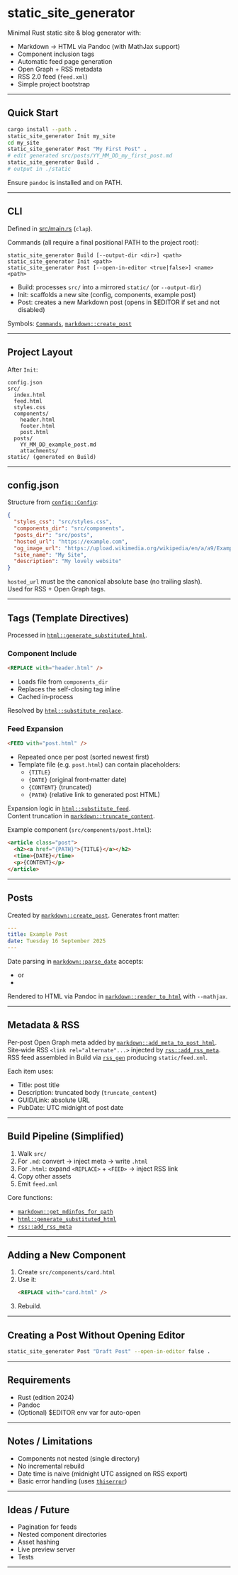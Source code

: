 # static_site_generator

Minimal Rust static site & blog generator with:

- Markdown -> HTML via Pandoc (with MathJax support)
- Component inclusion tags
- Automatic feed page generation
- Open Graph + RSS metadata
- RSS 2.0 feed (`feed.xml`)
- Simple project bootstrap

---

## Quick Start

```bash
cargo install --path .
static_site_generator Init my_site
cd my_site
static_site_generator Post "My First Post" .
# edit generated src/posts/YY_MM_DD_my_first_post.md
static_site_generator Build .
# output in ./static
```

Ensure `pandoc` is installed and on PATH.

---

## CLI

Defined in [src/main.rs](src/main.rs) (`clap`).

Commands (all require a final positional PATH to the project root):

```
static_site_generator Build [--output-dir <dir>] <path>
static_site_generator Init <path>
static_site_generator Post [--open-in-editor <true|false>] <name> <path>
```

- Build: processes `src/` into a mirrored `static/` (or `--output-dir`)
- Init: scaffolds a new site (config, components, example post)
- Post: creates a new Markdown post (opens in $EDITOR if set and not disabled)

Symbols: [`Commands`](src/main.rs), [`markdown::create_post`](src/markdown.rs)

---

## Project Layout

After `Init`:

```
config.json
src/
  index.html
  feed.html
  styles.css
  components/
    header.html
    footer.html
    post.html
  posts/
    YY_MM_DD_example_post.md
    attachments/
static/ (generated on Build)
```

---

## config.json

Structure from [`config::Config`](src/config.rs):

```json
{
  "styles_css": "src/styles.css",
  "components_dir": "src/components",
  "posts_dir": "src/posts",
  "hosted_url": "https://example.com",
  "og_image_url": "https://upload.wikimedia.org/wikipedia/en/a/a9/Example.jpg",
  "site_name": "My Site",
  "description": "My lovely website"
}
```

`hosted_url` must be the canonical absolute base (no trailing slash).  
Used for RSS + Open Graph tags.

---

## Tags (Template Directives)

Processed in [`html::generate_substituted_html`](src/html.rs).

### Component Include

```html
<REPLACE with="header.html" />
```

- Loads file from `components_dir`
- Replaces the self-closing tag inline
- Cached in‑process

Resolved by [`html::substitute_replace`](src/html.rs).

### Feed Expansion

```html
<FEED with="post.html" />
```

- Repeated once per post (sorted newest first)
- Template file (e.g. `post.html`) can contain placeholders:
  - `{TITLE}`
  - `{DATE}` (original front‑matter date)
  - `{CONTENT}` (truncated)
  - `{PATH}` (relative link to generated post HTML)

Expansion logic in [`html::substitute_feed`](src/html.rs).  
Content truncation in [`markdown::truncate_content`](src/markdown.rs).

Example component (`src/components/post.html`):

```html
<article class="post">
  <h2><a href="{PATH}">{TITLE}</a></h2>
  <time>{DATE}</time>
  <p>{CONTENT}</p>
</article>
```

---

## Posts

Created by [`markdown::create_post`](src/markdown.rs). Generates front matter:

```yaml
---
title: Example Post
date: Tuesday 16 September 2025
---
```

Date parsing in [`markdown::parse_date`](src/markdown.rs) accepts:

- $%A\ %e\ %B\ %Y$ or
- $%e\ %B\ %Y$

Rendered to HTML via Pandoc in [`markdown::render_to_html`](src/markdown.rs) with `--mathjax`.

---

## Metadata & RSS

Per‑post Open Graph meta added by [`markdown::add_meta_to_post_html`](src/markdown.rs).  
Site‑wide RSS `<link rel="alternate"...>` injected by [`rss::add_rss_meta`](src/rss.rs).  
RSS feed assembled in Build via [`rss_gen`](Cargo.toml) producing `static/feed.xml`.

Each item uses:

- Title: post title
- Description: truncated body (`truncate_content`)
- GUID/Link: absolute URL
- PubDate: UTC midnight of post date

---

## Build Pipeline (Simplified)

1. Walk `src/`
2. For `.md`: convert -> inject meta -> write `.html`
3. For `.html`: expand `<REPLACE>` + `<FEED>` -> inject RSS link
4. Copy other assets
5. Emit `feed.xml`

Core functions:

- [`markdown::get_mdinfos_for_path`](src/markdown.rs)
- [`html::generate_substituted_html`](src/html.rs)
- [`rss::add_rss_meta`](src/rss.rs)

---

## Adding a New Component

1. Create `src/components/card.html`
2. Use it:
   ```html
   <REPLACE with="card.html" />
   ```
3. Rebuild.

---

## Creating a Post Without Opening Editor

```bash
static_site_generator Post "Draft Post" --open-in-editor false .
```

---

## Requirements

- Rust (edition 2024)
- Pandoc
- (Optional) $EDITOR env var for auto-open

---

## Notes / Limitations

- Components not nested (single directory)
- No incremental rebuild
- Date time is naive (midnight UTC assigned on RSS export)
- Basic error handling (uses [`thiserror`](Cargo.toml))

---

## Ideas / Future

- Pagination for feeds
- Nested component directories
- Asset hashing
- Live preview server
- Tests

---
